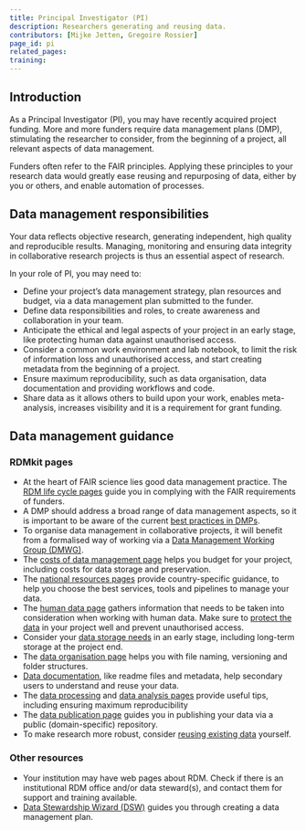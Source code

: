 ```yaml
---
title: Principal Investigator (PI)
description: Researchers generating and reusing data.
contributors: [Mijke Jetten, Gregoire Rossier]
page_id: pi
related_pages:
training:
---
```


## Introduction

As a Principal Investigator (PI), you may have recently acquired project funding. More and more funders require data management plans (DMP), stimulating the researcher to consider, from the beginning of a project, all relevant aspects of data management. 

Funders often refer to the FAIR principles. Applying these principles to your research data would greatly ease reusing and repurposing of data, either by you or others, and enable automation of processes.

## Data management responsibilities

Your data reflects objective research, generating independent, high quality and reproducible results. Managing, monitoring and ensuring data integrity in collaborative research projects is thus an essential aspect of research.

In your role of PI, you may need to:

 * Define your project’s data management strategy, plan resources and budget, via a data management plan submitted to the funder.
 * Define data responsibilities and roles, to create awareness and collaboration in your team.
 * Anticipate the ethical and legal aspects of your project in an early stage, like protecting human data against unauthorised access.
 * Consider a common work environment and lab notebook, to limit the risk of information loss and unauthorised access, and start creating metadata from the beginning of a project.
 * Ensure maximum reproducibility, such as data organisation, data documentation and providing workflows and code.
 * Share data as it allows others to build upon your work, enables meta-analysis, increases visibility and it is a requirement for grant funding.

## Data management guidance

### RDMkit pages

 * At the heart of FAIR science lies good data management practice. The [RDM life cycle pages](https://rdmkit.elixir-europe.org/data_life_cycle) guide you in complying with the FAIR requirements of funders.
 * A DMP should address a broad range of data management aspects, so it is important to be aware of the current [best practices in DMPs](https://rdmkit.elixir-europe.org/data_management_plan).
 * To organise data management in collaborative projects, it will benefit from a formalised way of working via a [Data Management Working Group (DMWG)](https://rdmkit.elixir-europe.org/dm_coordination).
 * The [costs of data management page](https://rdmkit.elixir-europe.org/costs_data_management) helps you budget for your project, including costs for data storage and preservation.
 * The [national resources pages](https://rdmkit.elixir-europe.org/national_resources) provide country-specific guidance, to help you choose the best services, tools and pipelines to manage your data.
 * The [human data page](https://rdmkit.elixir-europe.org/human_data#planning-for-projects-with-human-data) gathers information that needs to be taken into consideration when working with human data. Make sure to [protect the data](https://rdmkit.elixir-europe.org/data_protection#how-do-you-ensure-that-your-data-is-handled-securely) in your project well and prevent unauthorised access.
 * Consider your [data storage needs](https://rdmkit.elixir-europe.org/storage#where-should-you-store-the-data-after-the-end-of-the-project) in an early stage, including long-term storage at the project end.
 * The [data organisation page](https://rdmkit.elixir-europe.org/data_organisation#how-do-you-manage-file-versioning) helps you with file naming, versioning and folder structures.
 * [Data documentation](https://rdmkit.elixir-europe.org/metadata_management), like readme files and metadata, help secondary users to understand and reuse your data.
 * The [data processing](https://rdmkit.elixir-europe.org/processing#what-is-data-processing) and [data analysis pages](https://rdmkit.elixir-europe.org/data_analysis#what-are-the-best-practices-for-data-analysis) provide useful tips, including ensuring maximum reproducibility
 * The [data publication page](https://rdmkit.elixir-europe.org/data_publication#which-repository-should-you-use-to-publish-your-data) guides you in publishing your data via a public (domain-specific) repository.
 * To make research more robust, consider [reusing existing data](https://rdmkit.elixir-europe.org/existing_data#how-can-you-reuse-existing-data) yourself.

### Other resources

 * Your institution may have web pages about RDM. Check if there is an institutional RDM office and/or data steward(s), and contact them for support and training available.
 * [Data Stewardship Wizard (DSW)](https://ds-wizard.org/) guides you through creating a data management plan.

